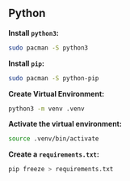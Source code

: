 ## Python

**Install `python3`:**

```sh
sudo pacman -S python3
```

**Install `pip`:**

```sh
sudo pacman -S python-pip
```

**Create Virtual Environment:**

```sh
python3 -m venv .venv
```

**Activate the virtual environment:**

```sh
source .venv/bin/activate
```

**Create a `requirements.txt`:**

```sh
pip freeze > requirements.txt
```

